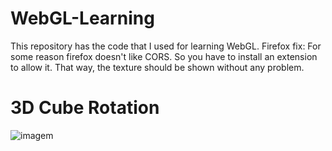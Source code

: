 # WebGL-Learning
This repository has the code that I used for learning WebGL. 
Firefox fix: For some reason firefox doesn't like CORS. So you have to install an extension to allow it. That way, the texture should be shown without any problem.
# 3D Cube Rotation
![imagem](https://github.com/Xyrsto/WebGL-learning/assets/73367973/5d2ad089-0ea5-4588-ba97-36856baa46c5)


